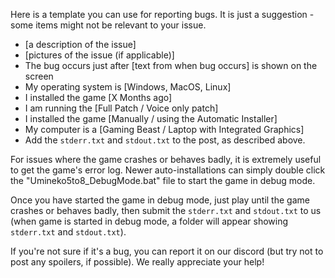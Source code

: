 Here is a template you can use for reporting bugs. It is just a suggestion - some items might not be relevant to your issue.

- [a description of the issue]
- [pictures of the issue (if applicable)]
- The bug occurs just after [text from when bug occurs] is shown on the screen
- My operating system is [Windows, MacOS, Linux]
- I installed the game [X Months ago]
- I am running the [Full Patch / Voice only patch]
- I installed the game [Manually / using the Automatic Installer]
- My computer is a [Gaming Beast / Laptop with Integrated Graphics]
- Add the `stderr.txt` and `stdout.txt` to the post, as described above.

For issues where the game crashes or behaves badly, it is extremely useful to get the game's error log. Newer auto-installations can simply double click the "Umineko5to8_DebugMode.bat" file to start the game in debug mode.

Once you have started the game in debug mode, just play until the game crashes or behaves badly, then submit the `stderr.txt` and `stdout.txt` to us (when game is started in debug mode, a folder will appear showing `stderr.txt` and `stdout.txt`).

If you're not sure if it's a bug, you can report it on our discord (but try not to post any spoilers, if possible).
We really appreciate your help!